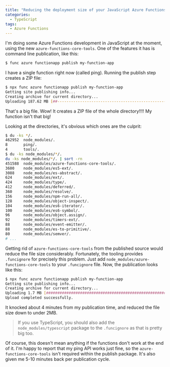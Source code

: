```yaml
---
title: "Reducing the deployment size of your JavaScript Azure Functions"
categories:
  - TypeScript
tags:
  - Azure Functions
---
```


I'm doing some Azure Functions development in JavaScript at the moment, using the new `azure-functions-core-tools`.  One of the features it has is command line publication, like this:

```bash
$ func azure functionapp publish my-function-app
```

I have a single function right now (called ping).  Running the publish step creates a ZIP file:

```bash
$ npx func azure functionapp publish my-function-app               
Getting site publishing info...
Creating archive for current directory...
Uploading 187.62 MB [##---------------------------------------------------------------------]
```

That's a big file.  Wow!  It creates a ZIP file of the whole directory!!!!  My function isn't that big!

Looking at the directories, it's obvious which ones are the culprit:

```bash
$ du -ks */.           
462952  node_modules/.
8       ping/.
4       tools/.
$ du -ks node_modules/*/.
du -ks node_modules/*/. | sort -rn
451588  node_modules/azure-functions-core-tools/.
3600    node_modules/es5-ext/.
3088    node_modules/es-abstract/.
624     node_modules/ext/.
424     node_modules/type/.
412     node_modules/deferred/.
360     node_modules/resolve/.
156     node_modules/npm-run-all/.
128     node_modules/object-inspect/.
104     node_modules/es6-iterator/.
100     node_modules/es6-symbol/.
96      node_modules/object.assign/.
92      node_modules/timers-ext/.
88      node_modules/event-emitter/.
88      node_modules/es-to-primitive/.
80      node_modules/semver/.
# ...
```

Getting rid of `azure-functions-core-tools` from the published source would reduce the file size considerably.  Fortunately, the tooling provides `.funcignore` for precisely this problem.  Just add `node_modules/azure-functions-core-tools` to your `.funcignore` file.  Now, the publication looks like this:

```bash
$ npx func azure functionapp publish my-function-app
Getting site publishing info...
Creating archive for current directory...
Uploading 1.7 MB [##########################################################################]
Upload completed successfully.
```

It knocked about 4 minutes from my publication time, and reduced the file size down to under 2MB.

> If you use TypeScript, you should also add the `node_modules/typescript` package to the `.funcignore` as that is pretty big too.

Of course, this doesn't mean anything if the functions don't work at the end of it.  I'm happy to report that my ping API works just fine, so the `azure-functions-core-tools` isn't required within the publish package.  It's also given me 5-10 minutes back per publication cycle.

